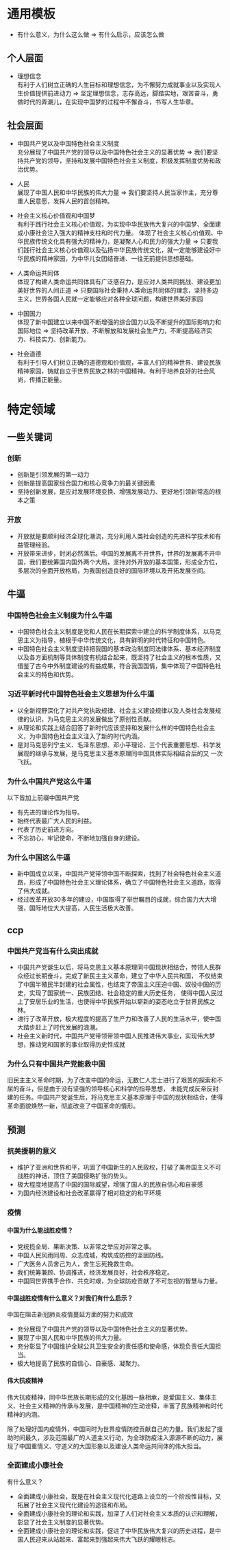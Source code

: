 # 通用模板

+ 有什么意义，为什么这么做 ⇒  有什么启示，应该怎么做

## 个人层面

+ 理想信念  
有利于人们树立正确的人生目标和理想信念，为不懈努力成就事业以及实现人生价值提供前进动力 ⇒  坚定理想信念，志存高远，脚踏实地，艰苦奋斗，勇做时代的弄潮儿，在实现中国梦的过程中不懈奋斗，书写人生华章。

## 社会层面

+ 中国共产党以及中国特色社会主义制度  
充分展现了中国共产党的领导以及中国特色社会主义的显著优势 ⇒  我们要坚持共产党的领导，坚持和发展中国特色社会主义制度，积极发挥制度优势和政治优势。

+ 人民  
展现了中国人民和中华民族的伟大力量 ⇒  我们要坚持人民当家作主，充分尊重人民意愿，发挥人民的首创精神。

+ 社会主义核心价值观和中国梦  
有利于践行社会主义核心价值观，为实现中华民族伟大复兴的中国梦、全面建成小康社会注入强大的精神支柱和时代力量。
体现了社会主义核心价值观、中华民族传统文化具有强大的精神力，是凝聚人心和民力的强大力量 ⇒  只要我们践行社会主义核心价值观以及弘扬中华民族传统文化，就一定能够建设好中华民族的精神家园，为中华儿女团结奋进、一往无前提供思想基础。

+ 人类命运共同体  
体现了构建人类命运共同体具有广泛感召力，是应对人类共同挑战、建设更加美好世界的人间正道 ⇒  只要国际社会秉持人类命运共同体的理念，坚持多边主义，世界各国人民就一定能够应对各种全球问题，构建世界美好家园

+ 中国国力  
体现了新中国建立以来中国不断增强的综合国力以及不断提升的国际影响力和国际地位 ⇒  坚持改革开放，不断解放和发展社会生产力，不断提高经济实力、科技实力、创新能力。

+ 社会道德  
有利于引导人们树立正确的道德观和价值观，丰富人们的精神世界、建设民族精神家园，铸就自立于世界民族之林的中国精神。有利于培养良好的社会风尚，传播正能量。

# 特定领域

## 一些关键词

### 创新

+ 创新是引领发展的第一动力
+ 创新是提高国家综合国力和核心竞争力的最关键因素
+ 坚持创新发展，是应对发展环境变换、增强发展动力、更好地引领新常态的根本之策

### 开放

+ 开放就是要顺利经济全球化潮流，充分利用人类社会创造的先进科学技术和有益管理经验。
+ 开放带来进步，封闭必然落后。中国的发展离不开世界，世界的发展离不开中国，我们要统筹国内国外两个大局，坚持对外开放的基本国策，形成全方位，多层次的全面开放格局，为我国创造良好的国际环境以及开拓发展空间。

## 牛逼

### 中国特色社会主义制度为什么牛逼

+ 中国特色社会主义制度是党和人民在长期探索中建立的科学制度体系，以马克思主义为指导，植根于中华传统文化，具有鲜明的时代特征和中国特色。
+ 中国特色社会主义制度坚持把我国的基本政治制度同法律体系、基本经济制度以及各方面机制等具体制度有机结合起来，既坚持了社会主义的根本性质，又借鉴了古今中外制度建设的有益成果，符合我国国情，集中体现了中国特色社会主义的特色和优势。

### 习近平新时代中国特色社会主义思想为什么牛逼

+ 以全新视野深化了对共产党执政规律、社会主义建设规律以及人类社会发展规律的认识，为马克思主义的发展做出了原创性贡献。
+ 从理论和实践上结合回答了新时代应该坚持和发展什么样的中国特色社会主义，为中国特色社会主义注入了新的时代内涵。
+ 是对马克思列宁主义、毛泽东思想、邓小平理论、三个代表重要思想、科学发展观的继承与发展，是马克思主义基本原理同中国具体实际相结合后的又
一次飞跃。

### 为什么中国共产党这么牛逼

以下皆加上前缀中国共产党
+ 有先进的理论作为指导。
+ 始终代表最广大人民的利益。
+ 代表了历史前进方向。
+ 不忘初心，牢记使命，不断地加强自身的建设。

### 为什么中国这么牛逼

+ 新中国成立以来，中国共产党带领中国不断探索，找到了社会特色社会主义道路，形成了中国特色社会主义理论体系，确立了中国特色社会主义道路，取得了伟大成就。
+ 经过改革开放30多年的建设，中国取得了举世瞩目的成就，综合国力大大增强，国际地位大大提高，人民生活极大改善。

## ccp

### 中国共产党当有什么突出成就

+ 中国共产党诞生以后，将马克思主义基本原理同中国现状相结合，带领人民群众经过长期奋斗，完成了新民主主义革命，建立了中华人民共和国，
不仅结束了中国半殖民半封建的社会属性，也结束了帝国主义压迫中国、奴役中国的历史，实现了国家统一、民族团结、社会稳定的重大历史任务，
使得中国人民过上了安居乐业的生活，也使得中华民族开始以崭新的姿态屹立于世界民族之林。
+ 进行了改革开放，极大程度的提高了生产力和改善了人民的生活水平，使中国大踏步赶上了时代发展的浪潮。
+ 社会主义新时代，中国共产党带领带领中国人民推进伟大事业，实现伟大梦想，推动党和国家的事业取得历史性成就

### 为什么只有中国共产党能救中国

旧民主主义革命时期，为了改变中国的命运，无数仁人志士进行了艰苦的探索和不屈的奋斗，但是由于没有坚强的领导核心和科学的指导思想，
未能完成反帝反封建的任务。中国共产党诞生后，将马克思主义基本原理于中国的现状相结合，使得革命面貌焕然一新，彻底改变了中国革命的情形。

## 预测

### 抗美援朝的意义

+ 维护了亚洲和世界和平，巩固了中国新生的人民政权，打破了美帝国主义不可战胜的神话，顶住了美国侵略扩张的势头。
+ 极大程度地提高了中国的国际威望，增强了国人的民族自信心和自豪感
+ 为国内经济建设和社会改革赢得了相对稳定的和平环境

### 疫情

#### 中国为什么能战胜疫情？

+ 党统揽全局、果断决策、以非常之举应对非常之事。
+ 中国人民风雨同周、众志成城，构筑成防控的坚固防线。
+ 广大医务人员舍己为人，舍生忘死挽救生命。
+ 我们统筹兼顾、协调推进，经济发展良好，社会秩序稳定。
+ 中国同世界携手合作、共克时艰，为全球防疫贡献了不可忽视的智慧与力量。

#### 中国战胜疫情有什么意义？对我们有什么启示？

中国在阻击新冠肺炎疫情蔓延方面的努力和成效
+ 充分展现了中国共产党的领导以及中国特色社会主义的显著优势。
+ 展现了中国人民和中华民族的伟大力量。
+ 充分彰显了中国维护全球公共卫生安全的责任感和使命感，体现负责任大国担当。
+ 极大地提高了民族的自信心、自豪感、凝聚力。

#### 伟大抗疫精神

伟大抗疫精神，同中华民族长期形成的文化基因一脉相承，是爱国主义、集体主义、社会主义精神的传承与发展，是中国精神的生动诠释，丰富了民族精神和时代精神的内涵。

除了处理好国内疫情外，中国同时为世界疫情防控贡献自己的力量。我们发起了援助时间最久，涉及范围最广的人道主义行动，为全球防疫注入源源不断的动力，展现了中国重情义、守道义的大国形象以及建设人类命运共同体的伟大担当。

### 全面建成小康社会

有什么意义？

+ 全面建成小康社会，既是在社会主义现代化道路上设立的一个阶段性目标，又拓展了社会主义现代化建设的途径和布局。
+ 全面建成小康社会的理论和实践，加深了人们对社会主义本质的认识和理解，彰显了社会主义制度的显著优势。
+ 全面建成小康社会的理论和实践，促进了中华民族伟大复兴的历史进程，是中国人民迎来从站起来、富起来到强起来伟大飞跃的耀眼标志。
